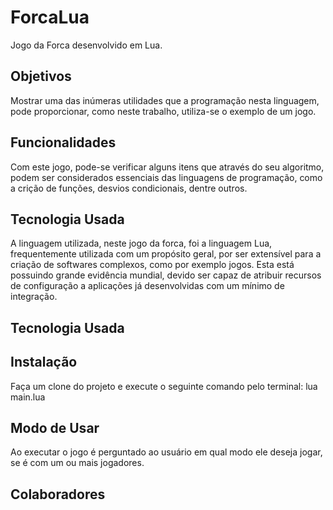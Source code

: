 # ForcaLua
Jogo da Forca desenvolvido em Lua.

## Objetivos
Mostrar uma das inúmeras utilidades que a programação nesta linguagem, pode proporcionar, como neste trabalho, utiliza-se o exemplo de um jogo.

## Funcionalidades
Com este jogo, pode-se verificar alguns itens que através do seu algoritmo, podem ser considerados essenciais das linguagens de programação, como a crição de funções, desvios condicionais, dentre outros.

## Tecnologia Usada
A linguagem utilizada, neste jogo da forca, foi a linguagem Lua, frequentemente utilizada com um propósito geral, por ser extensível para a criação de softwares complexos, como por exemplo jogos. Esta está possuindo grande evidência mundial, devido ser capaz de atribuir recursos  de configuração a aplicações já desenvolvidas com um mínimo de integração.


## Tecnologia Usada

## Instalação
Faça um clone do projeto e execute o seguinte comando pelo terminal: lua main.lua

## Modo de Usar
Ao executar o jogo é perguntado ao usuário em qual modo ele deseja jogar, se é com um ou mais jogadores. 


## Colaboradores
